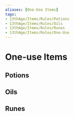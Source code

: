 ```yaml
---
aliases: [One-Use Items]
tags: 
- 13thAge/Items/Rules/Potions
- 13thAge/Items/Rules/Oils
- 13thAge/Items/Rules/Runes
- 13thAge/Items/Rules/One-Use
---
```

# One-use Items

## Potions

## Oils

## Runes
